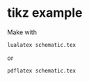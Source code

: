 tikz example
============

Make with  

    lualatex schematic.tex

or 

    pdflatex schematic.tex
